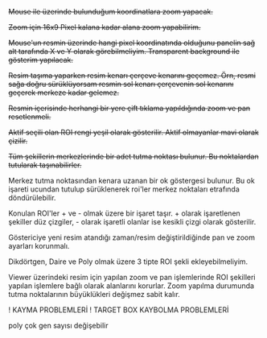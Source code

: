 ~~Mouse ile üzerinde bulunduğum koordinatlara zoom yapacak.~~

 ~~Zoom için 16x9 Pixel kalana kadar alana zoom yapabilirim.~~

~~Mouse'un resmin üzerinde hangi pixel koordinatında olduğunu panelin sağ alt tarafında X ve Y olarak görebilmeliyim. Transparent background ile gösterim yapılacak.~~

~~Resim taşıma yaparken resim kenarı çerçeve kenarını geçemez. Örn, resmi sağa doğru sürüklüyorsam resmin sol kenarı çerçevenin sol kenarını geçerek merkeze kadar gelemez.~~

~~Resmin içerisinde herhangi bir yere çift tıklama yapıldığında zoom ve pan resetlenmeli.~~

~~Aktif seçili olan ROI rengi yeşil olarak gösterilir. Aktif olmayanlar mavi olarak çizilir.~~

~~Tüm şekillerin merkezlerinde bir adet tutma noktası bulunur. Bu noktalardan tutularak taşınabilirler.~~

Merkez tutma noktasından kenara uzanan bir ok göstergesi bulunur. Bu ok işareti ucundan tutulup sürüklenerek roi'ler merkez noktaları etrafında döndürülebilir.

Konulan ROI'ler + ve - olmak üzere bir işaret taşır. + olarak işaretlenen şekiller düz çizgiler, - olarak işaretli olanlar ise kesikli çizgi olarak gösterilir.

Göstericiye yeni resim atandığı zaman/resim değiştirildiğinde pan ve zoom ayarları korunmalı.

Dikdörtgen, Daire ve Poly olmak üzere 3 tipte ROI şekli ekleyebilmeliyim.

Viewer üzerindeki resim için yapılan zoom ve pan işlemlerinde ROI şekilleri yapılan işlemlere bağlı olarak alanlarını korurlar. Zoom yapılma durumunda tutma noktalarının büyüklükleri değişmez sabit kalır.

! KAYMA PROBLEMLERİ 
! TARGET BOX KAYBOLMA PROBLEMLERİ

poly çok gen sayısı değişebilir